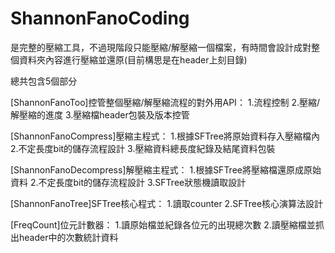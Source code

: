 # ShannonFanoCoding

是完整的壓縮工具，不過現階段只能壓縮/解壓縮一個檔案，有時間會設計成對整個資料夾內容進行壓縮並還原(目前構思是在header上刻目錄)

總共包含5個部分

[ShannonFanoToo]控管整個壓縮/解壓縮流程的對外用API：
1.流程控制
2.壓縮/解壓縮的進度
3.壓縮檔header包裝及版本控管

[ShannonFanoCompress]壓縮主程式：
1.根據SFTree將原始資料存入壓縮檔內
2.不定長度bit的儲存流程設計
3.壓縮資料總長度紀錄及結尾資料包裝

[ShannonFanoDecompress]解壓縮主程式：
1.根據SFTree將壓縮檔還原成原始資料
2.不定長度bit的儲存流程設計
3.SFTree狀態機讀取設計

[ShannonFanoTree]SFTree核心程式：
1.讀取counter
2.SFTree核心演算法設計

[FreqCount]位元計數器：
1.讀原始檔並紀錄各位元的出現總次數
2.讀壓縮檔並抓出header中的次數統計資料
